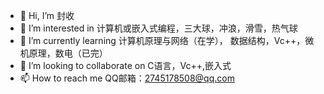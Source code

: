 - 👋 Hi, I’m 封收
- 👀 I’m interested in 计算机或嵌入式编程，三大球，冲浪，滑雪，热气球
- 🌱 I’m currently learning 计算机原理与网络（在学）， 数据结构，Vc++，微机原理，数电（已完）
- 💞️ I’m looking to collaborate on C语言，Vc++,嵌入式
- 📫 How to reach me QQ邮箱：2745178508@qq.com

<!---
shouzilai/shouzilai is a ✨ special ✨ repository because its `README.md` (this file) appears on your GitHub profile.
You can click the Preview link to take a look at your changes.
--->
